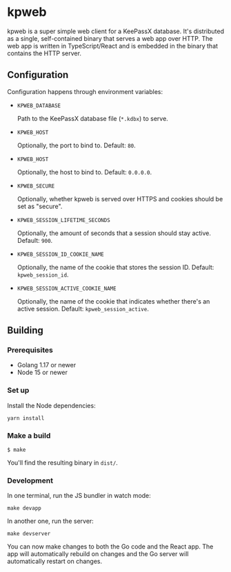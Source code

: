 # kpweb

kpweb is a super simple web client for a KeePassX database. It's distributed as a single, self-contained binary that serves a web app over HTTP. The web app is written in TypeScript/React and is embedded in the binary that contains the HTTP server.

## Configuration

Configuration happens through environment variables:

- `KPWEB_DATABASE`

  Path to the KeePassX database file (`*.kdbx`) to serve.

- `KPWEB_HOST`

  Optionally, the port to bind to. Default: `80`.

- `KPWEB_HOST`

  Optionally, the host to bind to. Default: `0.0.0.0`.

- `KPWEB_SECURE`

  Optionally, whether kpweb is served over HTTPS and cookies should be set as "secure".

- `KPWEB_SESSION_LIFETIME_SECONDS`

  Optionally, the amount of seconds that a session should stay active. Default: `900`.

- `KPWEB_SESSION_ID_COOKIE_NAME`

  Optionally, the name of the cookie that stores the session ID. Default: `kpweb_session_id`.

- `KPWEB_SESSION_ACTIVE_COOKIE_NAME`

  Optionally, the name of the cookie that indicates whether there's an active session. Default: `kpweb_session_active`.

## Building

### Prerequisites

- Golang 1.17 or newer
- Node 15 or newer

### Set up

Install the Node dependencies:

```shell
yarn install
```

### Make a build

```shell
$ make
```

You'll find the resulting binary in `dist/`.

### Development

In one terminal, run the JS bundler in watch mode:

```shell
make devapp
```

In another one, run the server:

```shell
make devserver
```

You can now make changes to both the Go code and the React app. The app will automatically rebuild on changes and the Go server will automatically restart on changes.
